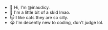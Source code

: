 - 👋 Hi, I’m @inaudicy.
- 📜 I'm a little bit of a skid lmao.
- 🐱 I like cats they are so silly.
- 😭 I'm decently new to coding, don't judge lol.
